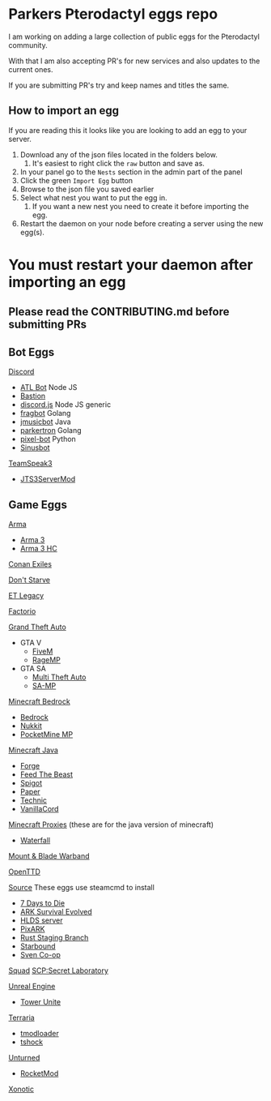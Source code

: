 # Parkers Pterodactyl eggs repo

I am working on adding a large collection of public eggs for the Pterodactyl community.

With that I am also accepting PR's for new services and also updates to the current ones.

If you are submitting PR's try and keep names and titles the same.

## How to import an egg

If you are reading this it looks like you are looking to add an egg to your server.

1. Download any of the json files located in the folders below.
   1. It's easiest to right click the `raw` button and save as.
2. In your panel go to the `Nests` section in the admin part of the panel
3. Click the green `Import Egg` button
4. Browse to the json file you saved earlier
5. Select what nest you want to put the egg in.
   1. If you want a new nest you need to create it before importing the egg.
6. Restart the daemon on your node before creating a server using the new egg(s).

# You must restart your daemon after importing an egg


## Please read the CONTRIBUTING.md before submitting PRs

## Bot Eggs

[Discord](/bots/discord/)   
* [ATL Bot](/bots/discord/atlbot/) Node JS
* [Bastion](/bots/discord/bastion/)  
* [discord.js](bots/discord/discord.js/) Node JS generic  
* [fragbot](/bots/discord/fragbot/) Golang  
* [jmusicbot](/bots/discord/jmusicbot) Java
* [parkertron](/bots/discord/parkertron/) Golang  
* [pixel-bot](/bots/discord/pixelbot/) Python  
* [Sinusbot](/bots/discord/sinusbot/)  

[TeamSpeak3](bots/teamspeak3)
* [JTS3ServerMod](/bots/teamspeak3/jts3servermod/)

## Game Eggs

[Arma](/arma/)  
* [Arma 3](/arma/arma3/)  
* [Arma 3 HC](/arma/arma3_headless_client/)  

[Conan Exiles](/conan_exiles/conan_exiles)

[Don't Starve](/dont_starve/dont_starve)

[ET Legacy](/enemy_territory/etlegacy/)

[Factorio](/factorio/factorio/)  

[Grand Theft Auto](/gta/)  
* GTA V
  * [FiveM](/gta/fivem/)  
  * [RageMP](/gta/ragemp/)  
* GTA SA
  * [Multi Theft Auto](/gta/mtasa/)
  * [SA-MP](/gta/samp/)

[Minecraft Bedrock](/minecraft_bedrock/)  
* [Bedrock](/minecraft_bedrock/bedrock/)  
* [Nukkit](/minecraft_bedrock/nukkit/)  
* [PocketMine MP](/minecraft_bedrock/pocketmine_mp/)  

[Minecraft Java](/minecraft_java/)
* [Forge](/minecraft_java/forge/)  
* [Feed The Beast](/minecraft_java/ftb/)  
* [Spigot](/minecraft_java/spigot/)
* [Paper](/minecraft_java/paper)
* [Technic](/minecraft_java/technic/)  
* [VanillaCord](/minecraft_java/vanillacord/)

[Minecraft Proxies](/minecraft_proxy/) (these are for the java version of minecraft)  
* [Waterfall](/minecraft_proxy/waterfall/)  

[Mount & Blade Warband](/mount_and_blade/warband/)

[OpenTTD](/openttd/)

[Source](/source_servers/)  These eggs use steamcmd to install  
* [7 Days to Die](/source_servers/7_days_to_die/)  
* [ARK Survival Evolved](/source_servers/ark_survival_evolved/)
* [HLDS server](/source_servers/hlds_server)
* [PixARK](/source_servers/pixark/)  
* [Rust Staging Branch](/source_servers/rust-staging/)
* [Starbound](/source_servers/starbound)
* [Sven Co-op](/source_servers/svencoop)

[Squad](/squad/)
[SCP:Secret Laboratory](/scpsl/)  

[Unreal Engine](/unreal_engine)
* [Tower Unite](/unreal_engine/tower_unite/)

[Terraria](/terraria/)  
* [tmodloader](/terraria/tmodloader)  
* [tshock](/terraria/tshock/)  

[Unturned](/unturned/)  
* [RocketMod](/unturned/rocketmod/)  

[Xonotic](/xonotic/)  
